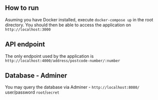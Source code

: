 ## How to run

Asuming you have Docker installed, execute `docker-compose up` in the root directory. You should then be able to access the application on `http://localhost:3000`

## API endpoint

The only endpoint used by the application is `http://localhost:4000/address/postcode-number/:number`

## Database - Adminer

You may query the database via Adminer - `http://localhost:8080/` user/password `root`/`secret`
